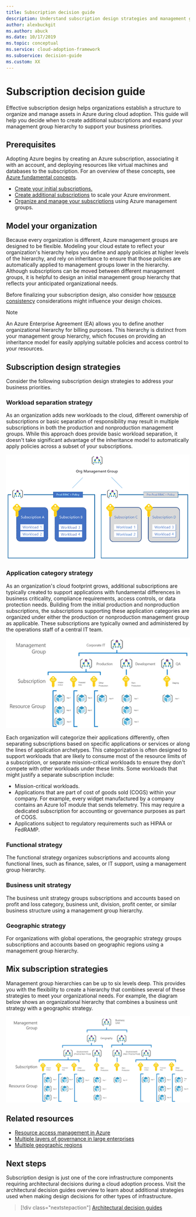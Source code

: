 ```yaml
---
title: Subscription decision guide
description: Understand subscription design strategies and management group hierarchy to organize your Azure assets.
author: alexbuckgit
ms.author: abuck
ms.date: 10/17/2019
ms.topic: conceptual
ms.service: cloud-adoption-framework
ms.subservice: decision-guide
ms.custom: XX
---
```


# Subscription decision guide

Effective subscription design helps organizations establish a structure to organize and manage assets in Azure during cloud adoption. This guide will help you decide when to create additional subscriptions and expand your management group hierarchy to support your business priorities.

## Prerequisites

Adopting Azure begins by creating an Azure subscription, associating it with an account, and deploying resources like virtual machines and databases to the subscription. For an overview of these concepts, see [Azure fundamental concepts](../../ready/considerations/fundamental-concepts.md).

- [Create your initial subscriptions.](../../ready/azure-best-practices/initial-subscriptions.md)
- [Create additional subscriptions](../../ready/azure-best-practices/scale-subscriptions.md) to scale your Azure environment.
- [Organize and manage your subscriptions](../../ready/azure-best-practices/organize-subscriptions.md) using Azure management groups.

## Model your organization

Because every organization is different, Azure management groups are designed to be flexible. Modeling your cloud estate to reflect your organization's hierarchy helps you define and apply policies at higher levels of the hierarchy, and rely on inheritance to ensure that those policies are automatically applied to management groups lower in the hierarchy. Although subscriptions can be moved between different management groups, it is helpful to design an initial management group hierarchy that reflects your anticipated organizational needs.

Before finalizing your subscription design, also consider how [resource consistency](../resource-consistency/index.md) considerations might influence your design choices.

> [!NOTE]
> An Azure Enterprise Agreement (EA) allows you to define another organizational hierarchy for billing purposes. This hierarchy is distinct from your management group hierarchy, which focuses on providing an inheritance model for easily applying suitable policies and access control to your resources.

## Subscription design strategies

Consider the following subscription design strategies to address your business priorities.

### Workload separation strategy

As an organization adds new workloads to the cloud, different ownership of subscriptions or basic separation of responsibility may result in multiple subscriptions in both the production and nonproduction management groups. While this approach does provide basic workload separation, it doesn't take significant advantage of the inheritance model to automatically apply policies across a subset of your subscriptions.

![Workload separation strategy](../../_images/ready/management-group-hierarchy-v2.png)

### Application category strategy

As an organization's cloud footprint grows, additional subscriptions are typically created to support applications with fundamental differences in business criticality, compliance requirements, access controls, or data protection needs. Building from the initial production and nonproduction subscriptions, the subscriptions supporting these application categories are organized under either the production or nonproduction management group as applicable. These subscriptions are typically owned and administered by the operations staff of a central IT team.

![Application category strategy](../../_images\decision-guides\decision-guide-subscriptions-hierarchy.png)

Each organization will categorize their applications differently, often separating subscriptions based on specific applications or services or along the lines of application archetypes. This categorization is often designed to support workloads that are likely to consume most of the resource limits of a subscription, or separate mission-critical workloads to ensure they don't compete with other workloads under these limits. Some workloads that might justify a separate subscription include:

- Mission-critical workloads.
- Applications that are part of cost of goods sold (COGS) within your company. For example, every widget manufactured by a company contains an Azure IoT module that sends telemetry. This may require a dedicated subscription for accounting or governance purposes as part of COGS.
- Applications subject to regulatory requirements such as HIPAA or FedRAMP.

### Functional strategy

The functional strategy organizes subscriptions and accounts along functional lines, such as finance, sales, or IT support, using a management group hierarchy.

### Business unit strategy

The business unit strategy groups subscriptions and accounts based on profit and loss category, business unit, division, profit center, or similar business structure using a management group hierarchy.

### Geographic strategy

For organizations with global operations, the geographic strategy groups subscriptions and accounts based on geographic regions using a management group hierarchy.

## Mix subscription strategies

Management group hierarchies can be up to six levels deep. This provides you with the flexibility to create a hierarchy that combines several of these strategies to meet your organizational needs. For example, the diagram below shows an organizational hierarchy that combines a business unit strategy with a geographic strategy.

![Mixed subscription strategy](../../_images\decision-guides\decision-guide-subscriptions-hierarchy-mixed.png)

## Related resources

- [Resource access management in Azure](../../govern/resource-consistency/resource-access-management.md)
- [Multiple layers of governance in large enterprises](../../govern/guides/complex/multiple-layers-of-governance.md)
- [Multiple geographic regions](../../migrate/azure-best-practices/multiple-regions.md)

## Next steps

Subscription design is just one of the core infrastructure components requiring architectural decisions during a cloud adoption process. Visit the architectural decision guides overview to learn about additional strategies used when making design decisions for other types of infrastructure.

> [!div class="nextstepaction"]
> [Architectural decision guides](../index.md)
